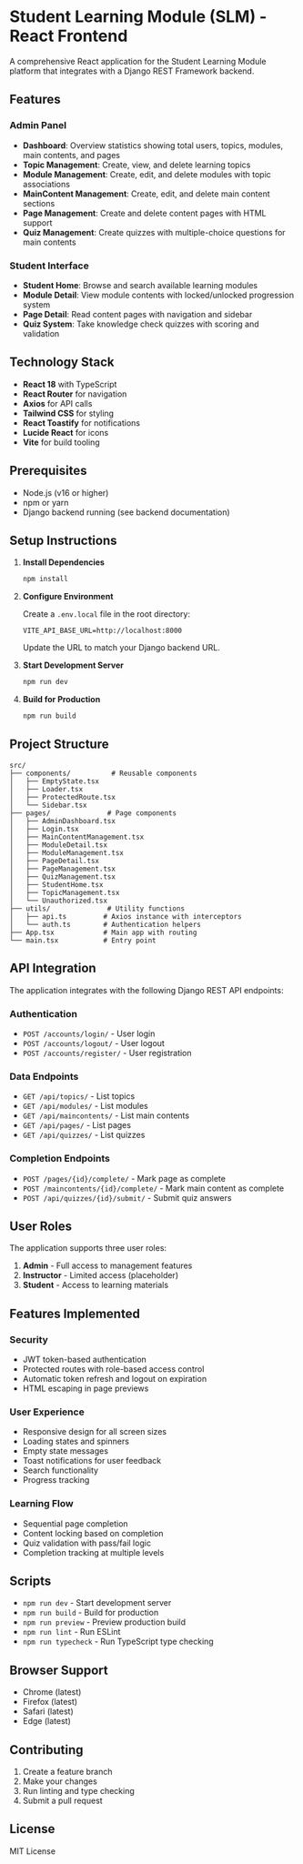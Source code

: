 # Student Learning Module (SLM) - React Frontend

A comprehensive React application for the Student Learning Module platform that integrates with a Django REST Framework backend.

## Features

### Admin Panel
- **Dashboard**: Overview statistics showing total users, topics, modules, main contents, and pages
- **Topic Management**: Create, view, and delete learning topics
- **Module Management**: Create, edit, and delete modules with topic associations
- **MainContent Management**: Create, edit, and delete main content sections
- **Page Management**: Create and delete content pages with HTML support
- **Quiz Management**: Create quizzes with multiple-choice questions for main contents

### Student Interface
- **Student Home**: Browse and search available learning modules
- **Module Detail**: View module contents with locked/unlocked progression system
- **Page Detail**: Read content pages with navigation and sidebar
- **Quiz System**: Take knowledge check quizzes with scoring and validation

## Technology Stack

- **React 18** with TypeScript
- **React Router** for navigation
- **Axios** for API calls
- **Tailwind CSS** for styling
- **React Toastify** for notifications
- **Lucide React** for icons
- **Vite** for build tooling

## Prerequisites

- Node.js (v16 or higher)
- npm or yarn
- Django backend running (see backend documentation)

## Setup Instructions

1. **Install Dependencies**
   ```bash
   npm install
   ```

2. **Configure Environment**

   Create a `.env.local` file in the root directory:
   ```
   VITE_API_BASE_URL=http://localhost:8000
   ```

   Update the URL to match your Django backend URL.

3. **Start Development Server**
   ```bash
   npm run dev
   ```

4. **Build for Production**
   ```bash
   npm run build
   ```

## Project Structure

```
src/
├── components/          # Reusable components
│   ├── EmptyState.tsx
│   ├── Loader.tsx
│   ├── ProtectedRoute.tsx
│   └── Sidebar.tsx
├── pages/              # Page components
│   ├── AdminDashboard.tsx
│   ├── Login.tsx
│   ├── MainContentManagement.tsx
│   ├── ModuleDetail.tsx
│   ├── ModuleManagement.tsx
│   ├── PageDetail.tsx
│   ├── PageManagement.tsx
│   ├── QuizManagement.tsx
│   ├── StudentHome.tsx
│   ├── TopicManagement.tsx
│   └── Unauthorized.tsx
├── utils/              # Utility functions
│   ├── api.ts         # Axios instance with interceptors
│   └── auth.ts        # Authentication helpers
├── App.tsx            # Main app with routing
└── main.tsx           # Entry point
```

## API Integration

The application integrates with the following Django REST API endpoints:

### Authentication
- `POST /accounts/login/` - User login
- `POST /accounts/logout/` - User logout
- `POST /accounts/register/` - User registration

### Data Endpoints
- `GET /api/topics/` - List topics
- `GET /api/modules/` - List modules
- `GET /api/maincontents/` - List main contents
- `GET /api/pages/` - List pages
- `GET /api/quizzes/` - List quizzes

### Completion Endpoints
- `POST /pages/{id}/complete/` - Mark page as complete
- `POST /maincontents/{id}/complete/` - Mark main content as complete
- `POST /api/quizzes/{id}/submit/` - Submit quiz answers

## User Roles

The application supports three user roles:

1. **Admin** - Full access to management features
2. **Instructor** - Limited access (placeholder)
3. **Student** - Access to learning materials

## Features Implemented

### Security
- JWT token-based authentication
- Protected routes with role-based access control
- Automatic token refresh and logout on expiration
- HTML escaping in page previews

### User Experience
- Responsive design for all screen sizes
- Loading states and spinners
- Empty state messages
- Toast notifications for user feedback
- Search functionality
- Progress tracking

### Learning Flow
- Sequential page completion
- Content locking based on completion
- Quiz validation with pass/fail logic
- Completion tracking at multiple levels

## Scripts

- `npm run dev` - Start development server
- `npm run build` - Build for production
- `npm run preview` - Preview production build
- `npm run lint` - Run ESLint
- `npm run typecheck` - Run TypeScript type checking

## Browser Support

- Chrome (latest)
- Firefox (latest)
- Safari (latest)
- Edge (latest)

## Contributing

1. Create a feature branch
2. Make your changes
3. Run linting and type checking
4. Submit a pull request

## License

MIT License